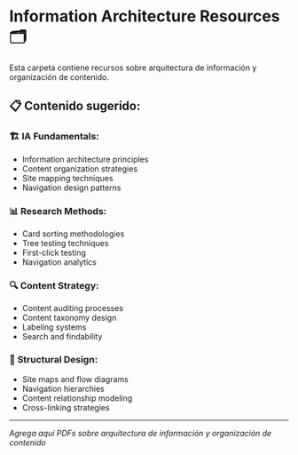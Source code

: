 # Information Architecture Resources 🗂️

Esta carpeta contiene recursos sobre arquitectura de información y organización de contenido.

## 📋 Contenido sugerido:

### 🏗️ **IA Fundamentals:**
- Information architecture principles
- Content organization strategies
- Site mapping techniques
- Navigation design patterns

### 📊 **Research Methods:**
- Card sorting methodologies
- Tree testing techniques
- First-click testing
- Navigation analytics

### 🔍 **Content Strategy:**
- Content auditing processes
- Content taxonomy design
- Labeling systems
- Search and findability

### 📐 **Structural Design:**
- Site maps and flow diagrams
- Navigation hierarchies
- Content relationship modeling
- Cross-linking strategies

---
*Agrega aquí PDFs sobre arquitectura de información y organización de contenido*